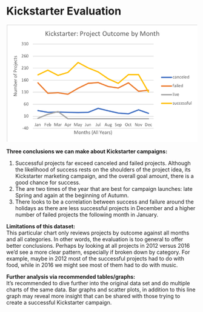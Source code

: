 # Kickstarter Evaluation

![Kickstarter Projects](/Chart_Project_Outcome_by_Month.png)  

**Three conclusions we can make about Kickstarter campaigns:**
1) Successful projects far exceed canceled and failed projects. Although the likelihood of success rests on the shoulders of the project idea, its Kickstarter marketing campaign, and the overall goal amount, there is a good chance for success.
2) The are two times of the year that are best for campaign launches: late Spring and again at the beginning of Autumn. 
3) There looks to be a correlation between success and failure around the holidays as there are less successful projects in December and a higher number of failed projects the following month in January.

**Limitations of this dataset:**  
This particular chart only reviews projects by outcome against all months and all categories. In other words, the evaluation is too general to offer better conclusions. Perhaps by looking at all projects in 2012 versus 2016 we’d see a more clear pattern, especially if broken down by category. For example, maybe in 2012 most of the successful projects had to do with food, while in 2016 we might see most of them had to do with music.

**Further analysis via recommended tables/graphs:**  
It’s recommended to dive further into the original data set and do multiple charts of the same data. Bar graphs and scatter plots, in addition to this line graph may reveal more insight that can be shared with those trying to create a successful Kickstarter campaign.
